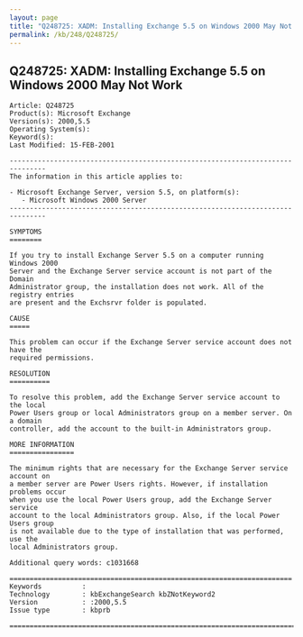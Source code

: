 ```yaml
---
layout: page
title: "Q248725: XADM: Installing Exchange 5.5 on Windows 2000 May Not Work"
permalink: /kb/248/Q248725/
---
```


## Q248725: XADM: Installing Exchange 5.5 on Windows 2000 May Not Work

	Article: Q248725
	Product(s): Microsoft Exchange
	Version(s): 2000,5.5
	Operating System(s): 
	Keyword(s): 
	Last Modified: 15-FEB-2001
	
	-------------------------------------------------------------------------------
	The information in this article applies to:
	
	- Microsoft Exchange Server, version 5.5, on platform(s):
	   - Microsoft Windows 2000 Server 
	-------------------------------------------------------------------------------
	
	SYMPTOMS
	========
	
	If you try to install Exchange Server 5.5 on a computer running Windows 2000
	Server and the Exchange Server service account is not part of the Domain
	Administrator group, the installation does not work. All of the registry entries
	are present and the Exchsrvr folder is populated.
	
	CAUSE
	=====
	
	This problem can occur if the Exchange Server service account does not have the
	required permissions.
	
	RESOLUTION
	==========
	
	To resolve this problem, add the Exchange Server service account to the local
	Power Users group or local Administrators group on a member server. On a domain
	controller, add the account to the built-in Administrators group.
	
	MORE INFORMATION
	================
	
	The minimum rights that are necessary for the Exchange Server service account on
	a member server are Power Users rights. However, if installation problems occur
	when you use the local Power Users group, add the Exchange Server service
	account to the local Administrators group. Also, if the local Power Users group
	is not available due to the type of installation that was performed, use the
	local Administrators group.
	
	Additional query words: c1031668
	
	======================================================================
	Keywords          :  
	Technology        : kbExchangeSearch kbZNotKeyword2
	Version           : :2000,5.5
	Issue type        : kbprb
	
	=============================================================================
	
